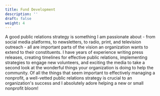 ```yaml
---
title: Fund Development
description: ''
draft: false
weight: 4
---
```

A good public relations strategy is something I am passionate about - from social media platforms, to newsletters, to radio, print, and television outreach - all are important parts of the vision an organization wants to extend to their constituents. I have years of experience writing press releases, creating timelines for effective public relations, implementing strategies to engage new volunteers, and exciting the media to take a second look at the wonderful things your organization is doing to help the community. Of all the things that seem important to effectively managing a nonprofit, a well-vetted public relations strategy is crucial to an organization's success and I absolutely adore helping a new or small nonprofit bloom!